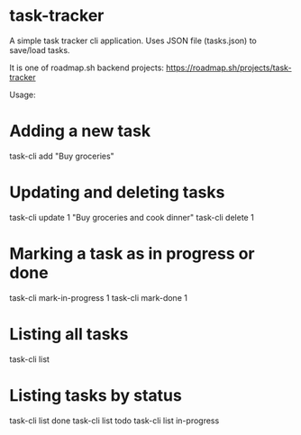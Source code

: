 # task-tracker

A simple task tracker cli application. Uses JSON file (tasks.json) to save/load tasks. 

It is one of roadmap.sh backend projects: https://roadmap.sh/projects/task-tracker

Usage:

# Adding a new task
task-cli add "Buy groceries"

# Updating and deleting tasks
task-cli update 1 "Buy groceries and cook dinner"
task-cli delete 1

# Marking a task as in progress or done
task-cli mark-in-progress 1
task-cli mark-done 1

# Listing all tasks
task-cli list

# Listing tasks by status
task-cli list done
task-cli list todo
task-cli list in-progress